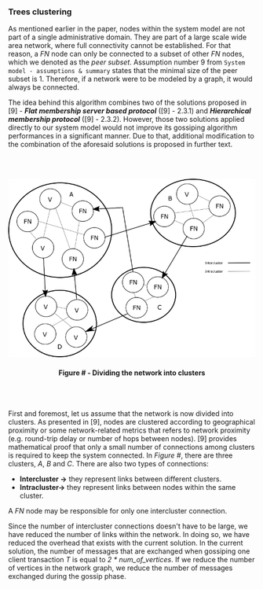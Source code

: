 ### Trees clustering

As mentioned earlier in the paper, nodes within the system model are not part of a single administrative domain. They are part of a large scale wide area network, where full connectivity cannot be established. For that reason, a *FN* node can only be connected to a subset of other *FN* nodes, which we denoted as the *peer subset*. Assumption number 9 from `System model - assumptions & summary` states that the minimal size of the peer subset is 1. Therefore, if a network were to be modeled by a graph, it would always be connected.

The idea behind this algorithm combines two of the solutions proposed in [9] - ***Flat membership server based protocol*** ([9] - 2.3.1) and ***Hierarchical membership protocol*** ([9] - 2.3.2). However, those two solutions applied directly to our system model would not improve its gossiping algorithm performances in a significant manner. Due to that, additional modification to the combination of the aforesaid solutions is proposed in further text.

 <br/><br/>
<div align='center'> 
<img src="https://github.com/lukamiletic95/papers/blob/algorithm2/images/fig10.png" />
	<h4>Figure # - Dividing the network into clusters</h4>
</div>
<br/><br/>

First and foremost, let us assume that the network is now divided into clusters. As presented in [9], nodes are clustered according to geographical proximity or some network-related metrics that refers to network proximity (e.g. round-trip delay or number of hops between nodes). [9] provides mathematical proof that only a small number of connections among clusters is required to keep the system connected. In *Figure #*, there are three clusters, *A*, *B* and *C*. There are also two types of connections:

* **Intercluster →** they represent links between different clusters.
* **Intracluster→** they represent links between nodes within the same cluster.

A *FN* node may be responsible for only one intercluster connection.

Since the number of intercluster connections doesn't have to be large, we have reduced the number of links within the network. In doing so, we have reduced the overhead that exists with the current solution. In the current solution, the number of messages that are exchanged when gossiping one client transaction *T* is equal to _2 * num_of_vertices_. If we reduce the number of vertices in the network graph, we reduce the number of messages exchanged during the gossip phase.


<!--stackedit_data:
eyJoaXN0b3J5IjpbLTEyNzY5MjM4ODMsNjMxNjIwNTA4XX0=
-->